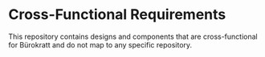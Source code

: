 # Cross-Functional Requirements

This repository contains designs and components that are cross-functional for Bürokratt and do not map to any specific repository.